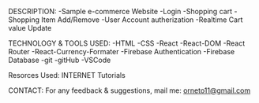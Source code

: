 DESCRIPTION:
	-Sample e-commerce Website
	-Login
	-Shopping cart
	-Shopping Item Add/Remove
	-User Account autherization
	-Realtime Cart value Update 


TECHNOLOGY & TOOLS USED:
	-HTML
	-CSS
	-React
	-React-DOM
	-React Router
	-React-Currency-Formater
	-Firebase Authentication
	-Firebase Database
	-git
	-gitHub
	-VSCode
	
Resorces Used: INTERNET Tutorials


CONTACT:
For any feedback & suggestions,
mail me: orneto11@gmail.com

